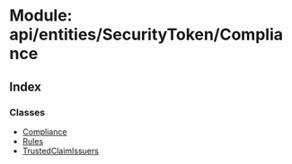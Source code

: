 # Module: api/entities/SecurityToken/Compliance

## Index

### Classes

* [Compliance](../classes/api_entities_securitytoken_compliance.compliance.md)
* [Rules](../classes/api_entities_securitytoken_compliance.rules.md)
* [TrustedClaimIssuers](../classes/api_entities_securitytoken_compliance.trustedclaimissuers.md)
